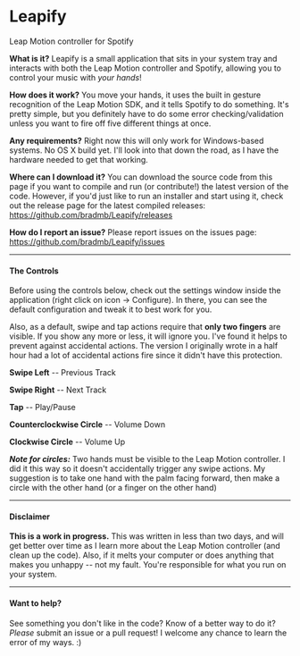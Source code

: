 Leapify
=======

Leap Motion controller for Spotify

**What is it?** Leapify is a small application that sits in your system tray and interacts with both the Leap Motion controller and Spotify, allowing you to control your music with *your hands*!

**How does it work?** You move your hands, it uses the built in gesture recognition of the Leap Motion SDK, and it tells Spotify to do something. It's pretty simple, but you definitely have to do some error checking/validation unless you want to fire off five different things at once.

**Any requirements?** Right now this will only work for Windows-based systems. No OS X build yet. I'll look into that down the road, as I have the hardware needed to get that working.

**Where can I download it?** You can download the source code from this page if you want to compile and run (or contribute!) the latest version of the code. However, if you'd just like to run an installer and start using it, check out the release page for the latest compiled releases: https://github.com/bradmb/Leapify/releases

**How do I report an issue?** Please report issues on the issues page: https://github.com/bradmb/Leapify/issues

-------

#### The Controls

Before using the controls below, check out the settings window inside the application (right click on icon -> Configure). In there, you can see the default configuration and tweak it to best work for you.

Also, as a default, swipe and tap actions require that **only two fingers** are visible. If you show any more or less, it will ignore you. I've found it helps to prevent against accidental actions. The version I originally wrote in a half hour had a lot of accidental actions fire since it didn't have this protection.

**Swipe Left** -- Previous Track

**Swipe Right** -- Next Track

**Tap** -- Play/Pause

**Counterclockwise Circle** -- Volume Down

**Clockwise Circle** -- Volume Up

***Note for circles:*** Two hands must be visible to the Leap Motion controller. I did it this way so it doesn't accidentally trigger any swipe actions. My suggestion is to take one hand with the palm facing forward, then make a circle with the other hand (or a finger on the other hand)

-------

#### Disclaimer

**This is a work in progress.** This was written in less than two days, and will get better over time as I learn more about the Leap Motion controller (and clean up the code). Also, if it melts your computer or does anything that makes you unhappy -- not my fault. You're responsible for what you run on your system.

-------

#### Want to help?

See something you don't like in the code? Know of a better way to do it? *Please* submit an issue or a pull request! I welcome any chance to learn the error of my ways. :)

